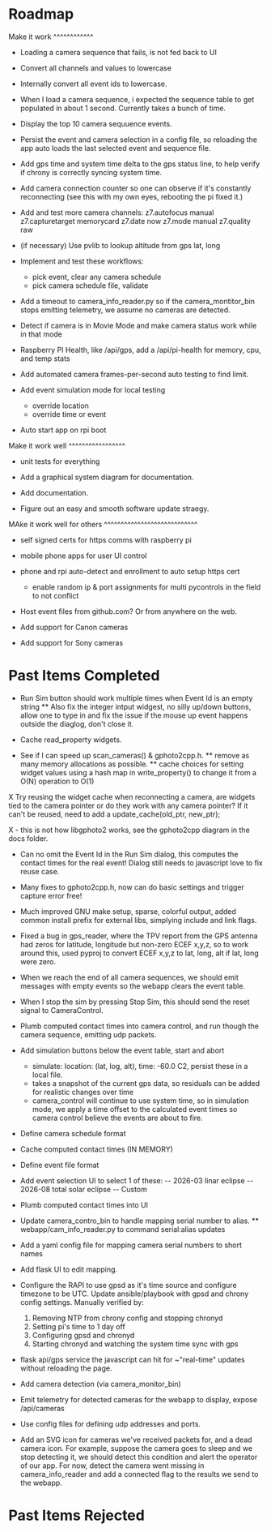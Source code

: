 Roadmap
=======

Make it work
^^^^^^^^^^^^

- Loading a camera sequence that fails, is not fed back to UI

- Convert all channels and values to lowercase

- Internally convert all event ids to lowercase.

- When I load a camera sequence, i expected the sequence table to get populated in about 1
  second.  Currently takes a bunch of time.

- Display the top 10 camera sequuence events.

- Persist the event and camera selection in a config file, so reloading the app
  auto loads the last selected event and sequence file.

- Add gps time and system time delta to the gps status line, to help verify if chrony
  is correctly syncing system time.

- Add camera connection counter so one can observe if it's constantly reconnecting (see this
  with my own eyes, rebooting the pi fixed it.)

- Add and test more camera channels:
    z7.autofocus         manual
    z7.capturetarget     memorycard
    z7.date              now
    z7.mode              manual
    z7.quality           raw


- (if necessary) Use pvlib to lookup altitude from gps lat, long

- Implement and test these workflows:
    - pick event, clear any camera schedule
    - pick camera schedule file, validate

- Add a timeout to camera_info_reader.py so if the camera_montitor_bin stops emitting
  telemetry, we assume no cameras are detected.

- Detect if camera is in Movie Mode and make camera status work while in that mode

- Raspberry PI Health, like /api/gps, add a /api/pi-health for memory, cpu, and temp stats

- Add automated camera frames-per-second auto testing to find limit.

- Add event simulation mode for local testing
    - override location
    - override time or event

- Auto start app on rpi boot


Make it work well
^^^^^^^^^^^^^^^^^

- unit tests for everything

- Add a graphical system diagram for documentation.

- Add documentation.

- Figure out an easy and smooth software update straegy.


MAke it work well for others
^^^^^^^^^^^^^^^^^^^^^^^^^^^^

- self signed certs for https comms with raspberry pi

- mobile phone apps for user UI control

- phone and rpi auto-detect and enrollment to auto setup https cert
    - enable random ip & port assignments for multi pycontrols in the field to not
      conflict

- Host event files from github.com?  Or from anywhere on the web.

- Add support for Canon cameras
- Add support for Sony cameras


Past Items Completed
====================

* Run Sim button should work multiple times when Event Id is an empty string
** Also fix the integer intput widgest, no silly up/down buttons, allow one to type in
   and fix the issue if the mouse up event happens outside the diaglog, don't close it.

* Cache read_property widgets.

* See if I can speed up scan_cameras() & gphoto2cpp.h.
** remove as many memory allocations as possible.
** cache choices for setting widget values using a hash map in write_property() to
   change it from a O(N) operation to O(1)

X Try reusing the widget cache when reconnecting a camera, are widgets tied to
  the camera pointer or do they work with any camera pointer?
  If it can't be reused, need to add a update_cache(old_ptr, new_ptr);

  X - this is not how libgphoto2 works, see the gphoto2cpp diagram in the docs
  folder.

* Can no omit the Event Id in the Run Sim dialog, this computes the contact times for the
  real event!  Dialog still needs to javascript love to fix reuse case.

* Many fixes to gphoto2cpp.h, now can do basic settings and trigger capture error free!

* Much improved GNU make setup, sparse, colorful output, added common install prefix for
  external libs, simplying include and link flags.

* Fixed a bug in gps_reader, where the TPV report from the GPS antenna had zeros for
  latitude, longitude but non-zero ECEF x,y,z, so to work around this, used pyproj to
  convert ECEF x,y,z to lat, long, alt if lat, long were zero.

* When we reach the end of all camera sequences, we should emit messages with empty events so
  the webapp clears the event table.

* When I stop the sim by pressing Stop Sim, this should send the reset signal to
  CameraControl.

* Plumb computed contact times into camera control, and run though the camera sequence,
  emitting udp packets.

* Add simulation buttons below the event table, start and abort
  * simulate: location: (lat, log, alt), time: -60.0 C2, persist these in a local file.
  * takes a snapshot of the current gps data, so residuals can be added for
  realistic changes over time
  * camera_control will continue to use system time, so in simulation mode, we
  apply a time offset to the calculated event times so camera control believe the events are
  about to fire.

* Define camera schedule format

* Cache computed contact times (IN MEMORY)

* Define event file format
* Add event selection UI to select 1 of these:
 -- 2026-03 linar eclipse
 -- 2026-08 total solar eclipse
 -- Custom

* Plumb computed contact times into UI

* Update camera_contro_bin to handle mapping serial number to alias.
** webapp/cam_info_reader.py to command serial:alias updates

* Add a yaml config file for mapping camera serial numbers to short names
* Add flask UI to edit mapping.

* Configure the RAPI to use gpsd as it's time source and configure timezone to be UTC.
  Update ansible/playbook with gpsd and chrony config settings.
  Manually verified by:
  1) Removing NTP from chrony config and stopping chronyd
  2) Setting pi's time to 1 day off
  3) Configuring gpsd and chronyd
  4) Starting chronyd and watching the system time sync with gps

* flask api/gps service the javascript can hit for ~"real-time" updates without
reloading the page.

* Add camera detection (via camera_monitor_bin)

* Emit telemetry for detected cameras for the webapp to display, expose /api/cameras

* Use config files for defining udp addresses and ports.

* Add an SVG icon for cameras we've received packets for, and a dead camera icon.  For example, suppose the camera
  goes to sleep and we stop detecting it, we should detect this condition and alert the operator of our app. For now,
  detect the camera went missing in camera_info_reader and add a connected flag to the results we send to the webapp.


Past Items Rejected
====================
